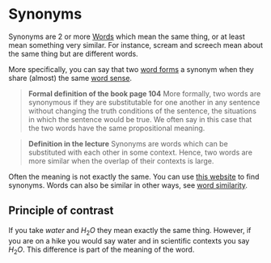 # Synonyms 

Synonyms are 2 or more [Words](../Data/Words.md) which mean the same thing, or at least mean something very similar. For instance, scream and screech mean about the same thing but are different words. 

More specifically, you can say that two [word forms](../data/lemma.md) a synonym when they share (almost) the same [word sense](../data/lemma.md). 


>**Formal definition of the book page 104**
>More formally, two words are synonymous if they are substitutable for one another in any sentence without changing the truth conditions of the sentence, the situations in which the sentence would be true. We often say in this case that the two words have the same propositional meaning.

> **Definition in the lecture**
> Synonyms are words which can be substituted with each other in some context. Hence, two words are more similar when the overlap of their contexts is large. 

Often the meaning is not exactly the same.  You can use [this website](https://www.thesaurus.com/browse/scream) to find synonyms. Words can also be similar in other ways, see [word similarity](../Semantic-Similarity/Word%20similarity.md).

## Principle of contrast
If you take *water* and $H_2O$ they mean exactly the same thing. However, if you are on a hike you would say water and in scientific contexts you say $H_2O$. This difference is part of the meaning of the word. 

